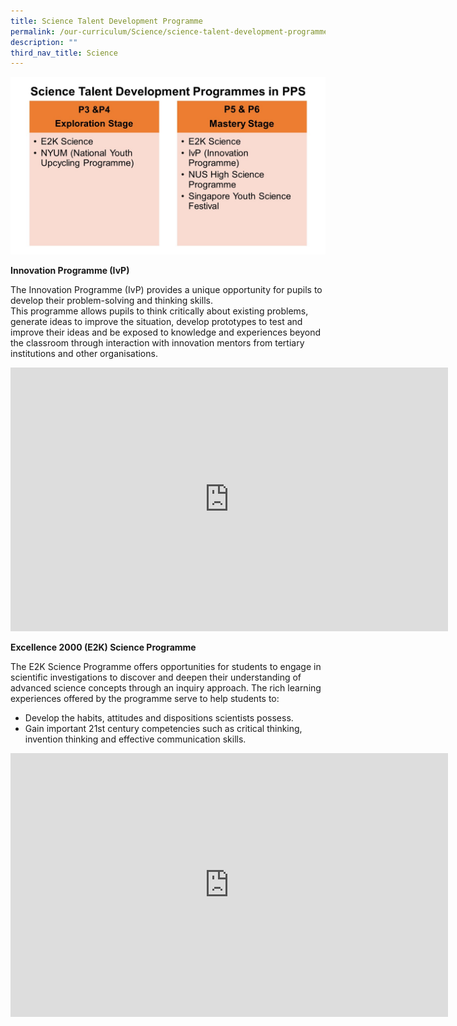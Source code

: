 ```yaml
---
title: Science Talent Development Programme
permalink: /our-curriculum/Science/science-talent-development-programme/
description: ""
third_nav_title: Science
---
```

![](/images/Science/school%20website%20Science3.jpeg)

**Innovation Programme (IvP)**

The Innovation Programme (IvP) provides a unique opportunity for pupils to develop their problem-solving and thinking skills.  
This programme allows pupils to think critically about existing problems, generate ideas to improve the situation, develop prototypes to test and improve their ideas and be exposed to knowledge and experiences beyond the classroom through interaction with innovation mentors from tertiary institutions and other organisations.

<center><iframe src="https://docs.google.com/presentation/d/e/2PACX-1vQmL-2WKbf_lU9r5nq_KTJ7wezSsgsX7ljWoFccTf801aIAMQph5E5YU9VRBtg-Pq73ETWILDPwnyLt/embed?start=false&amp;loop=false&amp;delayms=3000" frameborder="0" width="700" height="422" allowfullscreen="true"></iframe></center>

**Excellence 2000 (E2K) Science Programme**

The E2K Science Programme offers opportunities for students to engage in scientific investigations to discover and deepen their understanding of advanced science concepts through an inquiry approach. The rich learning experiences offered by the programme serve to help students to:

*   Develop the habits, attitudes and dispositions scientists possess.
*   Gain important 21st century competencies such as critical thinking, invention thinking and effective communication skills.

<center><iframe allowfullscreen="true" height="422" width="700" frameborder="0" src="https://docs.google.com/presentation/d/e/2PACX-1vQiWK4SNnhcTYt5g5ulyIlS47CEf42UUO27-UaqJF4LdX3JdsFNiITgLENPxX3dAqi-3GUPQKiVf_EI/embed?start=false&amp;loop=false&amp;delayms=3000"></iframe></center>